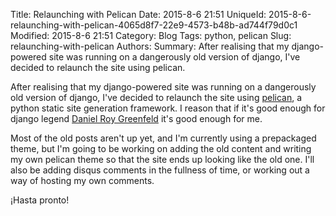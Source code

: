 Title: Relaunching with Pelican
Date: 2015-8-6 21:51
UniqueId: 2015-8-6-relaunching-with-pelican-4065d8f7-22e9-4573-b48b-ad744f79d0c1
Modified: 2015-8-6 21:51
Category: Blog
Tags: python, pelican
Slug: relaunching-with-pelican
Authors:
Summary: After realising that my django-powered site was running on a dangerously old version of django, I've decided to relaunch the site using pelican.

After realising that my django-powered site was running on a dangerously old version of django, I've decided to relaunch the site using [pelican](http://docs.getpelican.com/en/3.6.2/index.html), a python static site generation framework. I reason that if it's good enough for django legend [Daniel Roy Greenfeld](http://www.pydanny.com/my-new-blog.html) it's good enough for me.

Most of the old posts aren't up yet, and I'm currently using a prepackaged theme, but I'm going to be working on adding the old content and writing my own pelican theme so that the site ends up looking like the old one. I'll also be adding disqus comments in the fullness of time, or working out a way of hosting my own comments.

¡Hasta pronto!
